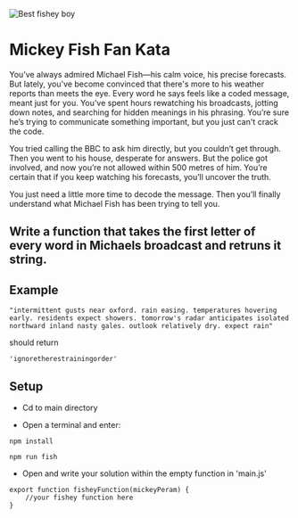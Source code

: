 ![Best fishey boy](<>)

# Mickey Fish Fan Kata

You’ve always admired Michael Fish—his calm voice, his precise forecasts. But lately, you've become convinced that there's more to his weather reports than meets the eye. Every word he says feels like a coded message, meant just for you. You’ve spent hours rewatching his broadcasts, jotting down notes, and searching for hidden meanings in his phrasing. You’re sure he’s trying to communicate something important, but you just can't crack the code.

You tried calling the BBC to ask him directly, but you couldn’t get through. Then you went to his house, desperate for answers. But the police got involved, and now you’re not allowed within 500 metres of him. You’re certain that if you keep watching his forecasts, you’ll uncover the truth.

You just need a little more time to decode the message. Then you’ll finally understand what Michael Fish has been trying to tell you. 

## Write a function that takes the first letter of every word in Michaels broadcast and retruns it string.

## Example 

```
"intermittent gusts near oxford. rain easing. temperatures hovering early. residents expect showers. tomorrow's radar anticipates isolated northward inland nasty gales. outlook relatively dry. expect rain"
```
should return 
```
'ignoretherestrainingorder'
```

## Setup
- Cd to main directory 

- Open a terminal and enter:
```
npm install
```
```
npm run fish
```
- Open and write your solution within the empty function in 'main.js' 
```
export function fisheyFunction(mickeyPeram) {
    //your fishey function here
}
```

